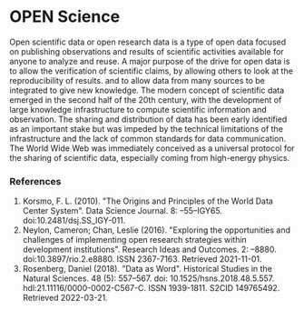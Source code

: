 # OPEN Science

Open scientific data or open research data is a type of open data focused on publishing observations and results of
scientific activities available for anyone to analyze and reuse. A major purpose of the drive for open data is to allow
the verification of scientific claims, by allowing others to look at the reproducibility of results. and to allow data
from many sources to be integrated to give new knowledge.
The modern concept of scientific data emerged in the second half of the 20th century, with the development of large
knowledge infrastructure to compute scientific information and observation. The sharing and distribution of data has
been early identified as an important stake but was impeded by the technical limitations of the infrastructure and the
lack of common standards for data communication. The World Wide Web was immediately conceived as a universal protocol for
the sharing of scientific data, especially coming from high-energy physics.

### References

1. Korsmo, F. L. (2010). "The Origins and Principles of the World Data Center System". Data Science Journal. 8:
   –55–IGY65. doi:10.2481/dsj.SS_IGY-011.
2. Neylon, Cameron; Chan, Leslie (2016). "Exploring the opportunities and challenges of implementing open research
   strategies within development institutions". Research Ideas and Outcomes. 2: –8880. doi:10.3897/rio.2.e8880. ISSN
   2367-7163. Retrieved 2021-11-01.
3. Rosenberg, Daniel (2018). "Data as Word". Historical Studies in the Natural Sciences. 48 (5): 557–567. doi:
   10.1525/hsns.2018.48.5.557. hdl:21.11116/0000-0002-C567-C. ISSN 1939-1811. S2CID 149765492. Retrieved 2022-03-21.
